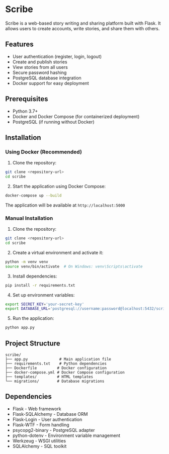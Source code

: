 # Scribe

Scribe is a web-based story writing and sharing platform built with Flask. It allows users to create accounts, write stories, and share them with others.

## Features

- User authentication (register, login, logout)
- Create and publish stories
- View stories from all users
- Secure password hashing
- PostgreSQL database integration
- Docker support for easy deployment

## Prerequisites

- Python 3.7+
- Docker and Docker Compose (for containerized deployment)
- PostgreSQL (if running without Docker)

## Installation

### Using Docker (Recommended)

1. Clone the repository:
```bash
git clone <repository-url>
cd scribe
```

2. Start the application using Docker Compose:
```bash
docker-compose up --build
```

The application will be available at `http://localhost:5000`

### Manual Installation

1. Clone the repository:
```bash
git clone <repository-url>
cd scribe
```

2. Create a virtual environment and activate it:
```bash
python -m venv venv
source venv/bin/activate  # On Windows: venv\Scripts\activate
```

3. Install dependencies:
```bash
pip install -r requirements.txt
```

4. Set up environment variables:
```bash
export SECRET_KEY='your-secret-key'
export DATABASE_URL='postgresql://username:password@localhost:5432/scribe'
```

5. Run the application:
```bash
python app.py
```

## Project Structure

```
scribe/
├── app.py              # Main application file
├── requirements.txt    # Python dependencies
├── Dockerfile         # Docker configuration
├── docker-compose.yml # Docker Compose configuration
├── templates/         # HTML templates
└── migrations/        # Database migrations
```

## Dependencies

- Flask - Web framework
- Flask-SQLAlchemy - Database ORM
- Flask-Login - User authentication
- Flask-WTF - Form handling
- psycopg2-binary - PostgreSQL adapter
- python-dotenv - Environment variable management
- Werkzeug - WSGI utilities
- SQLAlchemy - SQL toolkit
